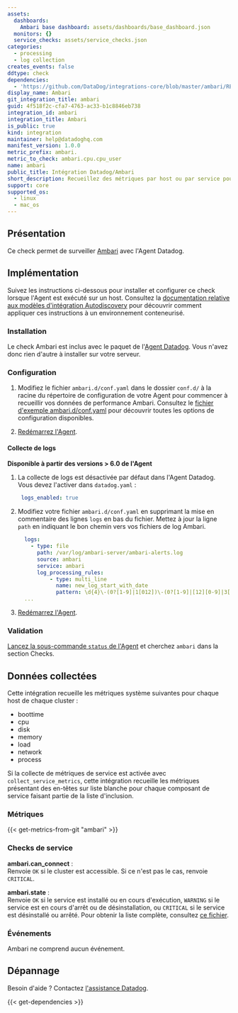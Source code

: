 ```yaml
---
assets:
  dashboards:
    Ambari base dashboard: assets/dashboards/base_dashboard.json
  monitors: {}
  service_checks: assets/service_checks.json
categories:
  - processing
  - log collection
creates_events: false
ddtype: check
dependencies:
  - 'https://github.com/DataDog/integrations-core/blob/master/ambari/README.md'
display_name: Ambari
git_integration_title: ambari
guid: 4f518f2c-cfa7-4763-ac33-b1c8846eb738
integration_id: ambari
integration_title: Ambari
is_public: true
kind: integration
maintainer: help@datadoghq.com
manifest_version: 1.0.0
metric_prefix: ambari.
metric_to_check: ambari.cpu.cpu_user
name: ambari
public_title: Intégration Datadog/Ambari
short_description: Recueillez des métriques par host ou par service pour tous vos clusters gérés avec Ambari
support: core
supported_os:
  - linux
  - mac_os
---
```

## Présentation

Ce check permet de surveiller [Ambari][1] avec l'Agent Datadog.

## Implémentation

Suivez les instructions ci-dessous pour installer et configurer ce check lorsque l'Agent est exécuté sur un host. Consultez la [documentation relative aux modèles d'intégration Autodiscovery][1] pour découvrir comment appliquer ces instructions à un environnement conteneurisé.

### Installation

Le check Ambari est inclus avec le paquet de l'[Agent Datadog][2].
Vous n'avez donc rien d'autre à installer sur votre serveur.

### Configuration

1. Modifiez le fichier `ambari.d/conf.yaml` dans le dossier `conf.d/` à la racine du répertoire de configuration de votre Agent pour commencer à recueillir vos données de performance Ambari. Consultez le [fichier d'exemple ambari.d/conf.yaml][3] pour découvrir toutes les options de configuration disponibles.

2. [Redémarrez l'Agent][4].

#### Collecte de logs

 **Disponible à partir des versions > 6.0 de l'Agent**

 1. La collecte de logs est désactivée par défaut dans l'Agent Datadog. Vous devez l'activer dans `datadog.yaml` :

     ```yaml
      logs_enabled: true
    ```

 2. Modifiez votre fichier `ambari.d/conf.yaml` en supprimant la mise en commentaire des lignes `logs` en bas du fichier. Mettez à jour la ligne `path` en indiquant le bon chemin vers vos fichiers de log Ambari.

    ```yaml
      logs:
        - type: file
          path: /var/log/ambari-server/ambari-alerts.log
          source: ambari
          service: ambari
          log_processing_rules:
              - type: multi_line
                name: new_log_start_with_date
                pattern: \d{4}\-(0?[1-9]|1[012])\-(0?[1-9]|[12][0-9]|3[01])  # 2019-04-22 15:47:00,999
      ...
    ```

 3. [Redémarrez l'Agent][4].

### Validation

[Lancez la sous-commande `status` de l'Agent][5] et cherchez `ambari` dans la section Checks.


## Données collectées

Cette intégration recueille les métriques système suivantes pour chaque host de chaque cluster :

* boottime
* cpu
* disk
* memory
* load
* network
* process

Si la collecte de métriques de service est activée avec `collect_service_metrics`, cette intégration recueille les métriques présentant des en-têtes sur liste blanche pour chaque composant de service faisant partie de la liste d'inclusion.

### Métriques
{{< get-metrics-from-git "ambari" >}}


### Checks de service

**ambari.can_connect** :<br>
Renvoie `OK` si le cluster est accessible. Si ce n'est pas le cas, renvoie `CRITICAL`.

**ambari.state** :<br>
Renvoie `OK` si le service est installé ou en cours d'exécution, `WARNING` si le service est en cours d'arrêt ou de désinstallation,
ou `CRITICAL` si le service est désinstallé ou arrêté. Pour obtenir la liste complète, consultez [ce fichier][8].

### Événements

Ambari ne comprend aucun événement.

## Dépannage

Besoin d'aide ? Contactez [l'assistance Datadog][8].

[1]: https://ambari.apache.org
[2]: https://docs.datadoghq.com/fr/agent
[3]: https://github.com/DataDog/integrations-core/blob/master/ambari/datadog_checks/ambari/data/conf.yaml.example
[4]: https://docs.datadoghq.com/fr/agent/guide/agent-commands/?tab=agentv6#start-stop-and-restart-the-agent
[5]: https://docs.datadoghq.com/fr/agent/guide/agent-commands/?tab=agentv6#agent-status-and-information
[6]: https://github.com/DataDog/integrations-core/blob/master/ambari/datadog_checks/ambari/data/conf.yaml.example
[7]: https://github.com/DataDog/integrations-core/blob/master/ambari/metadata.csv
[8]: https://docs.datadoghq.com/fr/help
[9]: https://docs.datadoghq.com/fr/agent/autodiscovery/integrations


{{< get-dependencies >}}